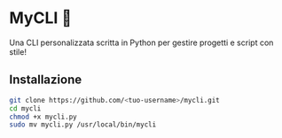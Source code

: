 # MyCLI 🚀

Una CLI personalizzata scritta in Python per gestire progetti e script con stile!

## Installazione

```bash
git clone https://github.com/<tuo-username>/mycli.git
cd mycli
chmod +x mycli.py
sudo mv mycli.py /usr/local/bin/mycli
